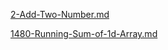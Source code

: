 [2-Add-Two-Number.md](2-Add-Two-Number.md)

[1480-Running-Sum-of-1d-Array.md](1480-Running-Sum-of-1d-Array.md)